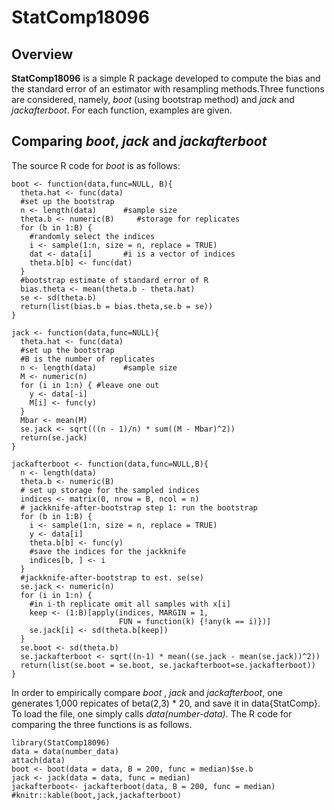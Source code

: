 # StatComp18096

## Overview

__StatComp18096__ is a simple R package developed to compute the bias and the standard error of an estimator with resampling methods.Three functions are considered, namely, _boot_ (using bootstrap method) and _jack_ and _jackafterboot_. For each function, examples are given.

## Comparing _boot_, _jack_ and _jackafterboot_

The source R code for _boot_ is as follows:
```{r,eval=FALSE}
boot <- function(data,func=NULL, B){
  theta.hat <- func(data)
  #set up the bootstrap
  n <- length(data)      #sample size
  theta.b <- numeric(B)     #storage for replicates
  for (b in 1:B) {
    #randomly select the indices
    i <- sample(1:n, size = n, replace = TRUE)
    dat <- data[i]       #i is a vector of indices
    theta.b[b] <- func(dat)
  }
  #bootstrap estimate of standard error of R
  bias.theta <- mean(theta.b - theta.hat)
  se <- sd(theta.b)
  return(list(bias.b = bias.theta,se.b = se))
}
```

```{r,eval=FALSE}
jack <- function(data,func=NULL){
  theta.hat <- func(data)
  #set up the bootstrap
  #B is the number of replicates
  n <- length(data)      #sample size
  M <- numeric(n)
  for (i in 1:n) { #leave one out
    y <- data[-i]
    M[i] <- func(y)
  }
  Mbar <- mean(M)
  se.jack <- sqrt(((n - 1)/n) * sum((M - Mbar)^2))
  return(se.jack)
}
```

```{r,eval=FALSE}
jackafterboot <- function(data,func=NULL,B){
  n <- length(data)
  theta.b <- numeric(B)
  # set up storage for the sampled indices
  indices <- matrix(0, nrow = B, ncol = n)
  # jackknife-after-bootstrap step 1: run the bootstrap
  for (b in 1:B) {
    i <- sample(1:n, size = n, replace = TRUE)
    y <- data[i]
    theta.b[b] <- func(y)
    #save the indices for the jackknife
    indices[b, ] <- i
  }
  #jackknife-after-bootstrap to est. se(se)
  se.jack <- numeric(n)
  for (i in 1:n) {
    #in i-th replicate omit all samples with x[i]
    keep <- (1:B)[apply(indices, MARGIN = 1,
                        FUN = function(k) {!any(k == i)})]
    se.jack[i] <- sd(theta.b[keep])
  }
  se.boot <- sd(theta.b)
  se.jackafterboot <- sqrt((n-1) * mean((se.jack - mean(se.jack))^2))
  return(list(se.boot = se.boot, se.jackafterboot=se.jackafterboot))
}
```

In order to empirically compare _boot_ , _jack_ and _jackafterboot_, one generates 1,000 repicates of beta(2,3) * 20, and save it in data{StatComp}. To load the file, one simply calls _data(number-data)_. The R code for comparing the three functions is as follows.

```{r,eval=TRUE}
library(StatComp18096)
data = data(number_data)
attach(data)
boot <- boot(data = data, B = 200, func = median)$se.b
jack <- jack(data = data, func = median)
jackafterboot<- jackafterboot(data, B = 200, func = median)
#knitr::kable(boot,jack,jackafterboot)
```

